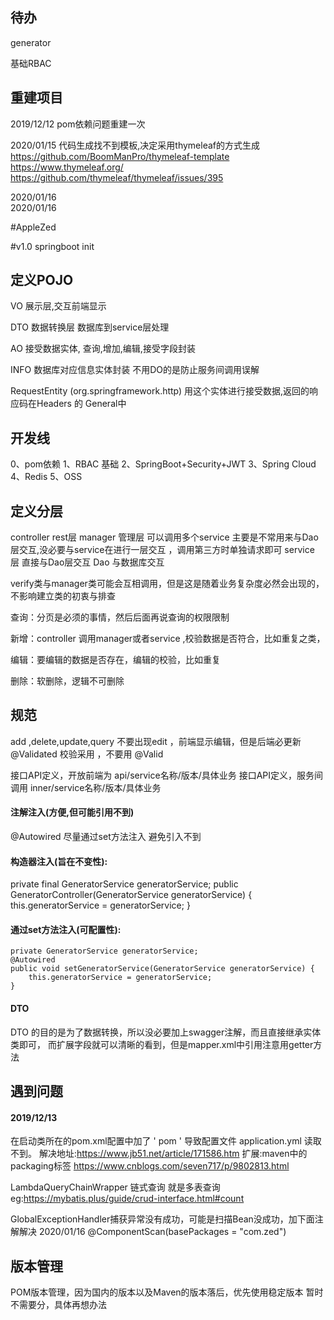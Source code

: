 ## 待办
generator

基础RBAC 



## 重建项目
2019/12/12  pom依赖问题重建一次

2020/01/15  代码生成找不到模板,决定采用thymeleaf的方式生成
https://github.com/BoomManPro/thymeleaf-template
https://www.thymeleaf.org/
https://github.com/thymeleaf/thymeleaf/issues/395

2020/01/16  
2020/01/16  
 

#AppleZed

#v1.0
springboot init 

## 定义POJO

VO 展示层,交互前端显示

DTO 数据转换层 数据库到service层处理

AO 接受数据实体, 查询,增加,编辑,接受字段封装

INFO 数据库对应信息实体封装  不用DO的是防止服务间调用误解

RequestEntity (org.springframework.http) 用这个实体进行接受数据,返回的响应码在Headers 的 General中

## 开发线
0、pom依赖
1、RBAC 基础
2、SpringBoot+Security+JWT
3、Spring Cloud
4、Redis
5、OSS

## 定义分层
controller rest层
manager 管理层 可以调用多个service 主要是不常用来与Dao层交互,没必要与service在进行一层交互 ，调用第三方时单独请求即可
service 层 直接与Dao层交互
Dao 与数据库交互

verify类与manager类可能会互相调用，但是这是随着业务复杂度必然会出现的，不影响建立类的初衷与排查

查询：分页是必须的事情，然后后面再说查询的权限限制

新增：controller 调用manager或者service ,校验数据是否符合，比如重复之类，

编辑：要编辑的数据是否存在，编辑的校验，比如重复

删除：软删除，逻辑不可删除



## 规范
add ,delete,update,query  不要出现edit ，前端显示编辑，但是后端必更新
@Validated 校验采用 ，不要用 @Valid

接口API定义，开放前端为 api/service名称/版本/具体业务
接口API定义，服务间调用 inner/service名称/版本/具体业务

#### 注解注入(方便,但可能引用不到)
@Autowired
尽量通过set方法注入 避免引入不到 

#### 构造器注入(旨在不变性):
   private final GeneratorService generatorService;
    public GeneratorController(GeneratorService generatorService) {
        this.generatorService = generatorService;
    }
    
#### 通过set方法注入(可配置性):
    private GeneratorService generatorService;
    @Autowired
    public void setGeneratorService(GeneratorService generatorService) {
        this.generatorService = generatorService;
    }
#### DTO
DTO 的目的是为了数据转换，所以没必要加上swagger注解，而且直接继承实体类即可，
而扩展字段就可以清晰的看到，但是mapper.xml中引用注意用getter方法

## 遇到问题
#### 2019/12/13  
在启动类所在的pom.xml配置中加了 ' <packaging>pom</packaging> ' 导致配置文件 application.yml 读取不到。
解决地址:https://www.jb51.net/article/171586.htm
扩展:maven中的packaging标签 https://www.cnblogs.com/seven717/p/9802813.html

LambdaQueryChainWrapper  链式查询 就是多表查询
eg:https://mybatis.plus/guide/crud-interface.html#count


GlobalExceptionHandler捕获异常没有成功，可能是扫描Bean没成功，加下面注解解决 2020/01/16
@ComponentScan(basePackages = "com.zed")


## 版本管理
POM版本管理，因为国内的版本以及Maven的版本落后，优先使用稳定版本
暂时不需要分，具体再想办法

